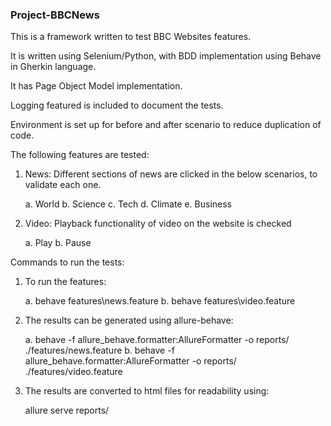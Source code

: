 ### Project-BBCNews

This is a framework written to test BBC Websites features. 

It is written using Selenium/Python, with BDD implementation using Behave in Gherkin language.

It has Page Object Model implementation.

Logging featured is included to document the tests.

Environment is set up for before and after scenario to reduce duplication of code. 

The following features are tested:

1. News: Different sections of news are clicked in the below scenarios, to validate each one.

   a. World
   b. Science
   c. Tech
   d. Climate
   e. Business

2. Video: Playback functionality of video on the website is checked 

   a. Play 
   b. Pause

Commands to run the tests:

1. To run the features:

   a. behave features\news.feature
   b. behave features\video.feature

2. The results can be generated using allure-behave:

   a. behave -f allure_behave.formatter:AllureFormatter -o reports/ ./features/news.feature
   b. behave -f allure_behave.formatter:AllureFormatter -o reports/ ./features/video.feature

3. The results are converted to html files for readability using:

   allure serve reports/

